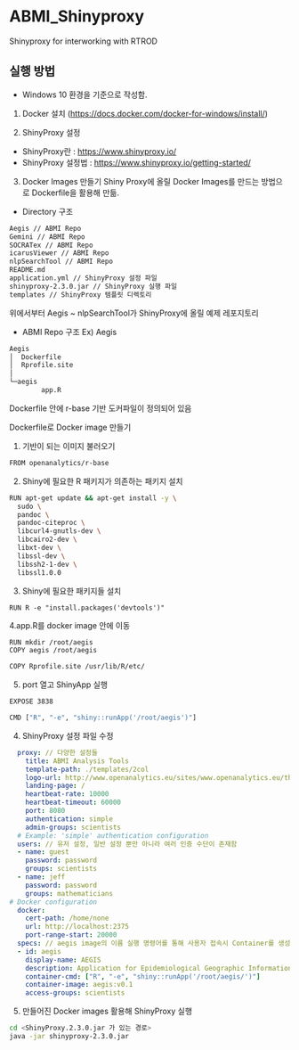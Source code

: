 # ABMI_Shinyproxy
Shinyproxy for interworking with RTROD

## 실행 방법
- Windows 10 환경을 기준으로 작성함.
1. Docker 설치 (https://docs.docker.com/docker-for-windows/install/)

2. ShinyProxy 설정  
- ShinyProxy란 :  https://www.shinyproxy.io/
- ShinyProxy 설정법 : https://www.shinyproxy.io/getting-started/

3. Docker Images 만들기
Shiny Proxy에 올릴 Docker Images를 만드는 방법으로 Dockerfile을 활용해 만듦.

- Directory 구조
```bash
Aegis // ABMI Repo
Gemini // ABMI Repo
SOCRATex // ABMI Repo
icarusViewer // ABMI Repo
nlpSearchTool // ABMI Repo
README.md
application.yml // ShinyProxy 설정 파일
shinyproxy-2.3.0.jar // ShinyProxy 실행 파일
templates // ShinyProxy 템플릿 디렉토리
```

위에서부터 Aegis ~ nlpSearchTool가 ShinyProxy에 올릴 예제 레포지토리

- ABMI Repo 구조 
Ex) Aegis
```bash
Aegis
│  Dockerfile
│  Rprofile.site
│
└─aegis
        app.R
```

Dockerfile 안에 r-base 기반 도커파일이 정의되어 있음

Dockerfile로 Docker image 만들기   
  1. 기반이 되는 이미지 불러오기 
  ```bash
  FROM openanalytics/r-base
  ```
  2. Shiny에 필요한 R 패키지가 의존하는 패키지 설치
  ```bash
  RUN apt-get update && apt-get install -y \
    sudo \
    pandoc \
    pandoc-citeproc \
    libcurl4-gnutls-dev \
    libcairo2-dev \
    libxt-dev \
    libssl-dev \
    libssh2-1-dev \
    libssl1.0.0
  ```
  
  3. Shiny에 필요한 패키지들 설치 
  ```
  RUN R -e "install.packages('devtools')"
  ```
  
  4.app.R를 docker image 안에 이동
  ```bash
  RUN mkdir /root/aegis
  COPY aegis /root/aegis

  COPY Rprofile.site /usr/lib/R/etc/
  ```
  
  5. port 열고 ShinyApp 실행
  ```bash
  EXPOSE 3838

  CMD ["R", "-e", "shiny::runApp('/root/aegis')"]
  ```


4. ShinyProxy 설정 파일 수정
```yaml
  proxy: // 다양한 설정들
    title: ABMI Analysis Tools
    template-path: ./templates/2col
    logo-url: http://www.openanalytics.eu/sites/www.openanalytics.eu/themes/oa/logo.png
    landing-page: /
    heartbeat-rate: 10000
    heartbeat-timeout: 60000
    port: 8080
    authentication: simple
    admin-groups: scientists
  # Example: 'simple' authentication configuration
  users: // 유저 설정, 일반 설정 뿐만 아니라 여러 인증 수단이 존재함
  - name: guest
    password: password
    groups: scientists
  - name: jeff
    password: password
    groups: mathematicians
# Docker configuration
  docker:
    cert-path: /home/none
    url: http://localhost:2375
    port-range-start: 20000
  specs: // aegis image의 이름 실행 명령어를 통해 사용자 접속시 Container를 생성해 띄워줌
  - id: aegis
    display-name: AEGIS
    description: Application for Epidemiological Geographic Information System (AEGIS). An open source spatial analysis tool based on CDM
    container-cmd: ["R", "-e", "shiny::runApp('/root/aegis/')"]
    container-image: aegis:v0.1
    access-groups: scientists
```

5. 만들어진 Docker images 활용해 ShinyProxy 실행
```bash
cd <ShinyProxy.2.3.0.jar 가 있는 경로>
java -jar shinyproxy-2.3.0.jar  
```
